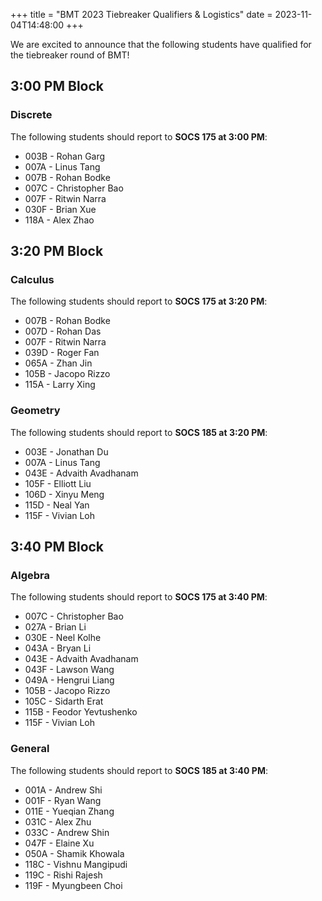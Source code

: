 +++
title = "BMT 2023 Tiebreaker Qualifiers & Logistics"
date = 2023-11-04T14:48:00
+++

We are excited to announce that the following students have qualified for the
tiebreaker round of BMT!

## 3:00 PM Block

### Discrete

The following students should report to **SOCS 175 at 3:00 PM**:

- 003B - Rohan Garg
- 007A - Linus Tang
- 007B - Rohan Bodke
- 007C - Christopher Bao
- 007F - Ritwin Narra
- 030F - Brian Xue
- 118A - Alex Zhao

## 3:20 PM Block

### Calculus

The following students should report to **SOCS 175 at 3:20 PM**:

- 007B - Rohan Bodke
- 007D - Rohan Das
- 007F - Ritwin Narra
- 039D - Roger Fan
- 065A - Zhan Jin
- 105B - Jacopo Rizzo
- 115A - Larry Xing

### Geometry

The following students should report to **SOCS 185 at 3:20 PM**:

- 003E - Jonathan Du
- 007A - Linus Tang
- 043E - Advaith Avadhanam
- 105F - Elliott Liu
- 106D - Xinyu Meng
- 115D - Neal Yan
- 115F - Vivian Loh

## 3:40 PM Block

### Algebra

The following students should report to **SOCS 175 at 3:40 PM**:

- 007C - Christopher Bao
- 027A - Brian Li
- 030E - Neel Kolhe
- 043A - Bryan Li
- 043E - Advaith Avadhanam
- 043F - Lawson Wang
- 049A - Hengrui Liang
- 105B - Jacopo Rizzo
- 105C - Sidarth Erat
- 115B - Feodor Yevtushenko
- 115F - Vivian Loh

### General

The following students should report to **SOCS 185 at 3:40 PM**:

- 001A - Andrew Shi
- 001F - Ryan Wang
- 011E - Yueqian Zhang
- 031C - Alex Zhu
- 033C - Andrew Shin
- 047F - Elaine Xu
- 050A - Shamik Khowala
- 118C - Vishnu Mangipudi
- 119C - Rishi Rajesh
- 119F - Myungbeen Choi
